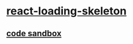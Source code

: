# [react-loading-skeleton](https://www.npmjs.com/package/react-loading-skeleton)
## [code sandbox](https://codesandbox.io/s/react-loading-skeleton-3xwil?file=/src/App.tsx:497-675)